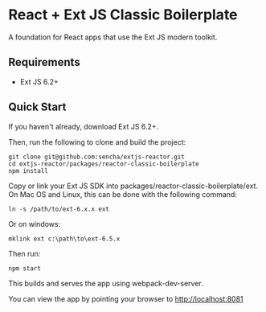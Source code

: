 # React + Ext JS Classic Boilerplate

A foundation for React apps that use the Ext JS modern toolkit.

## Requirements

* Ext JS 6.2+

## Quick Start

If you haven't already, download Ext JS 6.2+.

Then, run the following to clone and build the project:

    git clone git@github.com:sencha/extjs-reactor.git
    cd extjs-reactor/packages/reactor-classic-boilerplate
    npm install

Copy or link your Ext JS SDK into packages/reactor-classic-boilerplate/ext.  On Mac OS and Linux, this can be done with the following command:

```
ln -s /path/to/ext-6.x.x ext
```

Or on windows:

```
mklink ext c:\path\to\ext-6.5.x
```

Then run:

    npm start

This builds and serves the app using webpack-dev-server.

You can view the app by pointing your browser to [http://localhost:8081](http://localhost:8081)

